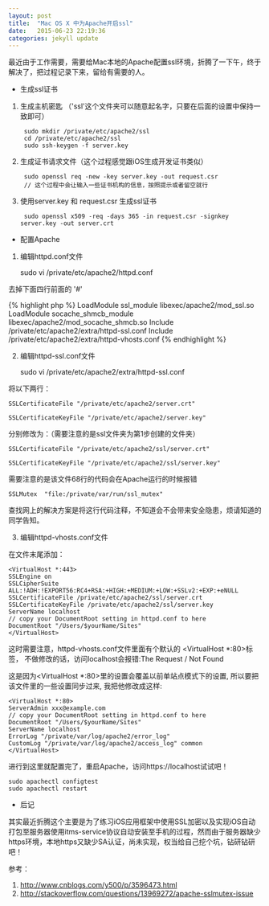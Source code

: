 ```yaml
---
layout: post
title:  "Mac OS X 中为Apache开启ssl"
date:   2015-06-23 22:19:36
categories: jekyll update
---
```


最近由于工作需要，需要给Mac本地的Apache配置ssl环境，折腾了一下午，终于解决了，把过程记录下来，留给有需要的人。

- 生成ssl证书

1. 生成主机密匙 （'ssl'这个文件夹可以随意起名字，只要在后面的设置中保持一致即可）


		sudo mkdir /private/etc/apache2/ssl
		cd /private/etc/apache2/ssl
		sudo ssh-keygen -f server.key


2. 生成证书请求文件（这个过程感觉跟iOS生成开发证书类似）

		sudo openssl req -new -key server.key -out request.csr
    	// 这个过程中会让输入一些证书机构的信息，按照提示或者留空就行
   
    
3. 使用server.key 和 request.csr 生成ssl证书

		sudo openssl x509 -req -days 365 -in request.csr -signkey server.key -out server.crt

- 配置Apache

1. 编辑httpd.conf文件

    sudo vi /private/etc/apache2/httpd.conf

    
去掉下面四行前面的 '#'

{% highlight php %}
LoadModule ssl_module libexec/apache2/mod_ssl.so
LoadModule socache_shmcb_module libexec/apache2/mod_socache_shmcb.so
Include /private/etc/apache2/extra/httpd-ssl.conf
Include /private/etc/apache2/extra/httpd-vhosts.conf
{% endhighlight %}

2. 编辑httpd-ssl.conf文件

    sudo vi /private/etc/apache2/extra/httpd-ssl.conf

将以下两行：

    SSLCertificateFile "/private/etc/apache2/server.crt"

    SSLCertificateKeyFile "/private/etc/apache2/server.key"

    
分别修改为：（需要注意的是ssl文件夹为第1步创建的文件夹）

    SSLCertificateFile "/private/etc/apache2/ssl/server.crt"

    SSLCertificateKeyFile "/private/etc/apache2/ssl/server.key"

需要注意的是该文件68行的代码会在Apache运行的时候报错

    SSLMutex  "file:/private/var/run/ssl_mutex"

查找网上的解决方案是将这行代码注释，不知道会不会带来安全隐患，烦请知道的同学告知。

3. 编辑httpd-vhosts.conf文件

在文件末尾添加：

    <VirtualHost *:443> 
    SSLEngine on
    SSLCipherSuite ALL:!ADH:!EXPORT56:RC4+RSA:+HIGH:+MEDIUM:+LOW:+SSLv2:+EXP:+eNULL
    SSLCertificateFile /private/etc/apache2/ssl/server.crt 
    SSLCertificateKeyFile /private/etc/apache2/ssl/server.key
    ServerName localhost
    // copy your DocumentRoot setting in httpd.conf to here
    DocumentRoot "/Users/$yourName/Sites"
    </VirtualHost>

这时需要注意，httpd-vhosts.conf文件里面有个默认的 <VirtualHost *:80>标签， 不做修改的话，访问localhost会报错:The Request / Not Found

这是因为<VirtualHost *:80>里的设置会覆盖以前单站点模式下的设置, 所以要把该文件里的一些设置同步过来, 我把他修改成这样:


	<VirtualHost *:80>
	ServerAdmin xxx@example.com
	// copy your DocumentRoot setting in httpd.conf to here
	DocumentRoot "/Users/$yourName/Sites"
	ServerName localhost
	ErrorLog "/private/var/log/apache2/error_log"
	CustomLog "/private/var/log/apache2/access_log" common
	</VirtualHost> 

进行到这里就配置完了，重启Apache，访问https://localhost试试吧！

    sudo apachectl configtest
    sudo apachectl restart

- 后记

其实最近折腾这个主要是为了练习iOS应用框架中使用SSL加密以及实现iOS自动打包至服务器使用itms-service协议自动安装至手机的过程，然而由于服务器缺少https环境，本地https又缺少SA认证，尚未实现，权当给自己挖个坑，钻研钻研吧！

参考：

1. http://www.cnblogs.com/y500/p/3596473.html
2. http://stackoverflow.com/questions/13969272/apache-sslmutex-issue



